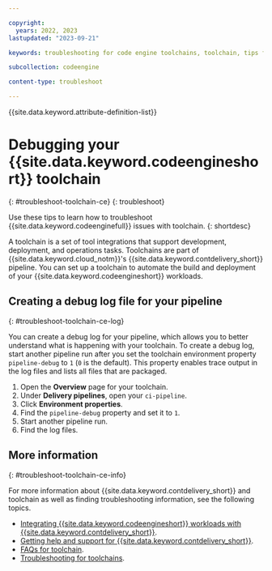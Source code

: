 ```yaml
---

copyright:
  years: 2022, 2023
lastupdated: "2023-09-21"

keywords: troubleshooting for code engine toolchains, toolchain, tips for code engine and toolchain, help for toolchain and code engine, debugging toolchains for code engine

subcollection: codeengine

content-type: troubleshoot

---
```


{{site.data.keyword.attribute-definition-list}}

# Debugging your {{site.data.keyword.codeengineshort}} toolchain
{: #troubleshoot-toolchain-ce}
{: troubleshoot}

Use these tips to learn how to troubleshoot {{site.data.keyword.codeenginefull}} issues with toolchain.
{: shortdesc}

A toolchain is a set of tool integrations that support development, deployment, and operations tasks. Toolchains are part of {{site.data.keyword.cloud_notm}}'s {{site.data.keyword.contdelivery_short}} pipeline. You can set up a toolchain to automate the build and deployment of your {{site.data.keyword.codeengineshort}} workloads.

## Creating a debug log file for your pipeline
{: #troubleshoot-toolchain-ce-log}

You can create a debug log for your pipeline, which allows you to better understand what is happening with your toolchain. To create a debug log, start another pipeline run after you set the toolchain environment property `pipeline-debug` to `1` (`0` is the default). This property enables trace output in the log files and lists all files that are packaged. 

1. Open the **Overview** page for your toolchain.
2. Under **Delivery pipelines**, open your `ci-pipeline`.
3. Click **Environment properties**.
4. Find the `pipeline-debug` property and set it to `1`.
5. Start another pipeline run.
6. Find the log files.


## More information
{: #troubleshoot-toolchain-ce-info}

For more information about {{site.data.keyword.contdelivery_short}} and toolchain as well as finding troubleshooting information, see the following topics.
  
- [Integrating {{site.data.keyword.codeengineshort}} workloads with {{site.data.keyword.contdelivery_short}}](/docs/codeengine?topic=codeengine-toolchain-ce).
- [Getting help and support for {{site.data.keyword.contdelivery_short}}](/docs/ContinuousDelivery?topic=ContinuousDelivery-help-and-support).
- [FAQs for toolchain](/docs/ContinuousDelivery?topic=ContinuousDelivery-faq_toolchains).
- [Troubleshooting for toolchains](/docs/ContinuousDelivery?topic=ContinuousDelivery-troubleshoot-toolchains).
  

